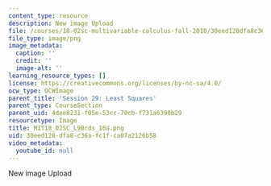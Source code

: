 ```yaml
---
content_type: resource
description: New image Upload
file: /courses/18-02sc-multivariable-calculus-fall-2010/30eed128dfa8c36afc1fca07a2126b58_MIT18_02SC_L9Brds_16a.png
file_type: image/png
image_metadata:
  caption: ''
  credit: ''
  image-alt: ''
learning_resource_types: []
license: https://creativecommons.org/licenses/by-nc-sa/4.0/
ocw_type: OCWImage
parent_title: 'Session 29: Least Squares'
parent_type: CourseSection
parent_uid: 4dee8231-f05e-53cc-79cb-f731a6390b29
resourcetype: Image
title: MIT18_02SC_L9Brds_16a.png
uid: 30eed128-dfa8-c36a-fc1f-ca07a2126b58
video_metadata:
  youtube_id: null
---
```

New image Upload